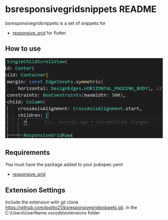 # bsresponsivegridsnippets README

bsresponsivegridsnippets is a set of snippets for

* [responsive_grid](https://pub.dev/packages/responsive_grid) for flutter.

## How to use

![Preview](images/01_preview.gif)


## Requirements

You must have the package added to your pubspec.yaml
* [responsive_grid](https://pub.dev/packages/responsive_grid)

## Extension Settings

Include the extension with
git clone https://github.com/ipolito21/bsresponsivegridsnippets.git.
in the C:\Users\UserName\.vscode\extensions folder

